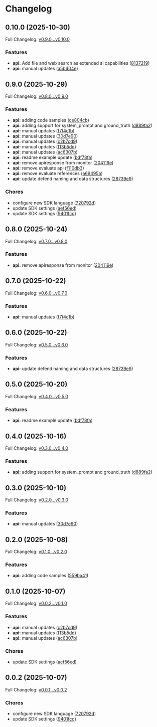 # Changelog

## 0.10.0 (2025-10-30)

Full Changelog: [v0.9.0...v0.10.0](https://github.com/deeprails/deeprails-go-sdk/compare/v0.9.0...v0.10.0)

### Features

* **api:** Add file and web search as extended ai capabilities ([8137219](https://github.com/deeprails/deeprails-go-sdk/commit/813721975fe44e09cb22d1ea43483e47b5424107))
* **api:** manual updates ([a5b404e](https://github.com/deeprails/deeprails-go-sdk/commit/a5b404e253d1dc22269dd9de21f2928b83160824))

## 0.9.0 (2025-10-29)

Full Changelog: [v0.8.0...v0.9.0](https://github.com/deeprails/deeprails-go-sdk/compare/v0.8.0...v0.9.0)

### Features

* **api:** adding code samples ([ce804cb](https://github.com/deeprails/deeprails-go-sdk/commit/ce804cb1e995a515e45458dcdab4392cafe2ad32))
* **api:** adding support for system_prompt and ground_truth ([d889fa2](https://github.com/deeprails/deeprails-go-sdk/commit/d889fa2519831ab92434ea4e993cb5f4389f6b30))
* **api:** manual updates ([f7f4c1b](https://github.com/deeprails/deeprails-go-sdk/commit/f7f4c1b0177ad8b4f0a77aa9ae5cf764d5767100))
* **api:** manual updates ([30d7e90](https://github.com/deeprails/deeprails-go-sdk/commit/30d7e9089e39f453b3ab3a60578c581bedbea9e4))
* **api:** manual updates ([c2b7cd9](https://github.com/deeprails/deeprails-go-sdk/commit/c2b7cd9b8aa4e7306bbc3a40048607296b9d68b9))
* **api:** manual updates ([f13b5dd](https://github.com/deeprails/deeprails-go-sdk/commit/f13b5dd08646c224a283c903db162f2a93f17759))
* **api:** manual updates ([ac6307b](https://github.com/deeprails/deeprails-go-sdk/commit/ac6307bd5020e4201261c8ef6dfbc1f76d277615))
* **api:** readme example update ([bdf78fa](https://github.com/deeprails/deeprails-go-sdk/commit/bdf78fae891db21ccde7891c5287682c1d067273))
* **api:** remove apiresponse from monitor ([204119e](https://github.com/deeprails/deeprails-go-sdk/commit/204119e3dff0b6da59a183f581fa017daa39274c))
* **api:** remove evaluate api ([f110db3](https://github.com/deeprails/deeprails-go-sdk/commit/f110db3309b0e14b418a0e9f3522877dc0b52214))
* **api:** remove evaluate references ([a69495a](https://github.com/deeprails/deeprails-go-sdk/commit/a69495a6e284fe5eb47a840657b03659ff002f21))
* **api:** update defend naming and data structures ([28739e9](https://github.com/deeprails/deeprails-go-sdk/commit/28739e954e911f6f765576b91f77fee84bfcbdc7))


### Chores

* configure new SDK language ([720792d](https://github.com/deeprails/deeprails-go-sdk/commit/720792dbad91b85d4f9906696d1d6e6c0e7e15fc))
* update SDK settings ([aef56ed](https://github.com/deeprails/deeprails-go-sdk/commit/aef56edef214772902a0c1f92ce2087e64e989a6))
* update SDK settings ([9401fcd](https://github.com/deeprails/deeprails-go-sdk/commit/9401fcd6c983503005ff230228e0ba534d4ef418))

## 0.8.0 (2025-10-24)

Full Changelog: [v0.7.0...v0.8.0](https://github.com/deeprails/deeprails-go-sdk/compare/v0.7.0...v0.8.0)

### Features

* **api:** remove apiresponse from monitor ([204119e](https://github.com/deeprails/deeprails-go-sdk/commit/204119e3dff0b6da59a183f581fa017daa39274c))

## 0.7.0 (2025-10-22)

Full Changelog: [v0.6.0...v0.7.0](https://github.com/deeprails/deeprails-go-sdk/compare/v0.6.0...v0.7.0)

### Features

* **api:** manual updates ([f7f4c1b](https://github.com/deeprails/deeprails-go-sdk/commit/f7f4c1b0177ad8b4f0a77aa9ae5cf764d5767100))

## 0.6.0 (2025-10-22)

Full Changelog: [v0.5.0...v0.6.0](https://github.com/deeprails/deeprails-go-sdk/compare/v0.5.0...v0.6.0)

### Features

* **api:** update defend naming and data structures ([28739e9](https://github.com/deeprails/deeprails-go-sdk/commit/28739e954e911f6f765576b91f77fee84bfcbdc7))

## 0.5.0 (2025-10-20)

Full Changelog: [v0.4.0...v0.5.0](https://github.com/deeprails/deeprails-go-sdk/compare/v0.4.0...v0.5.0)

### Features

* **api:** readme example update ([bdf78fa](https://github.com/deeprails/deeprails-go-sdk/commit/bdf78fae891db21ccde7891c5287682c1d067273))

## 0.4.0 (2025-10-16)

Full Changelog: [v0.3.0...v0.4.0](https://github.com/deeprails/deeprails-go-sdk/compare/v0.3.0...v0.4.0)

### Features

* **api:** adding support for system_prompt and ground_truth ([d889fa2](https://github.com/deeprails/deeprails-go-sdk/commit/d889fa2519831ab92434ea4e993cb5f4389f6b30))

## 0.3.0 (2025-10-10)

Full Changelog: [v0.2.0...v0.3.0](https://github.com/deeprails/deeprails-go-sdk/compare/v0.2.0...v0.3.0)

### Features

* **api:** manual updates ([30d7e90](https://github.com/deeprails/deeprails-go-sdk/commit/30d7e9089e39f453b3ab3a60578c581bedbea9e4))

## 0.2.0 (2025-10-08)

Full Changelog: [v0.1.0...v0.2.0](https://github.com/deeprails/deeprails-go-sdk/compare/v0.1.0...v0.2.0)

### Features

* **api:** adding code samples ([559ba41](https://github.com/deeprails/deeprails-go-sdk/commit/559ba41f74cbf37d5d7a3d9decaa15aa34121212))

## 0.1.0 (2025-10-07)

Full Changelog: [v0.0.2...v0.1.0](https://github.com/deeprails/deeprails-go-sdk/compare/v0.0.2...v0.1.0)

### Features

* **api:** manual updates ([c2b7cd9](https://github.com/deeprails/deeprails-go-sdk/commit/c2b7cd9b8aa4e7306bbc3a40048607296b9d68b9))
* **api:** manual updates ([f13b5dd](https://github.com/deeprails/deeprails-go-sdk/commit/f13b5dd08646c224a283c903db162f2a93f17759))
* **api:** manual updates ([ac6307b](https://github.com/deeprails/deeprails-go-sdk/commit/ac6307bd5020e4201261c8ef6dfbc1f76d277615))


### Chores

* update SDK settings ([aef56ed](https://github.com/deeprails/deeprails-go-sdk/commit/aef56edef214772902a0c1f92ce2087e64e989a6))

## 0.0.2 (2025-10-07)

Full Changelog: [v0.0.1...v0.0.2](https://github.com/deeprails/deeprails-go-sdk/compare/v0.0.1...v0.0.2)

### Chores

* configure new SDK language ([720792d](https://github.com/deeprails/deeprails-go-sdk/commit/720792dbad91b85d4f9906696d1d6e6c0e7e15fc))
* update SDK settings ([9401fcd](https://github.com/deeprails/deeprails-go-sdk/commit/9401fcd6c983503005ff230228e0ba534d4ef418))
